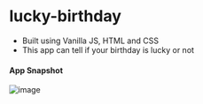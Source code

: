 # lucky-birthday

* Built using Vanilla JS, HTML and CSS
* This app can tell if your birthday is lucky or not

#### App Snapshot

![image](https://user-images.githubusercontent.com/52121256/135521452-d926e39e-a888-4d6a-b98e-46b9c59f25af.png)
